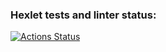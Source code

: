 ### Hexlet tests and linter status:
[![Actions Status](https://github.com/viktordiag/frontend-project-46/workflows/hexlet-check/badge.svg)](https://github.com/viktordiag/frontend-project-46/actions)
